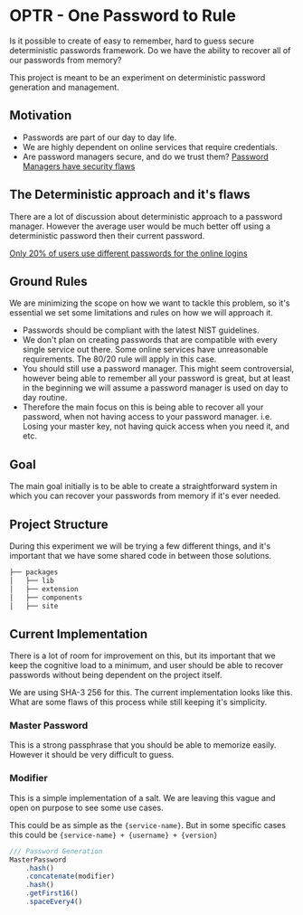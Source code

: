 # OPTR - One Password to Rule

Is it possible to create of easy to remember, hard to guess secure deterministic passwords framework. Do we have the ability to recover all of our passwords from memory?

This project is meant to be an experiment on deterministic password generation and management.

## Motivation

* Passwords are part of our day to day life.
* We are highly dependent on online services that require credentials.
* Are password managers secure, and do we trust them? [Password Managers have security flaws](https://www.washingtonpost.com/technology/2019/02/19/password-managers-have-security-flaw-you-should-still-use-one)

## The Deterministic approach and it's flaws

There are a lot of discussion about deterministic approach to a password manager. However the average user would be much better off using a deterministic password then their current password.

[Only 20% of users use different passwords for the online logins](https://www.statista.com/statistics/763091/us-use-of-same-online-passwords/)

## Ground Rules

We are minimizing the scope on how we want to tackle this problem, so it's essential we set some limitations and rules on how we will approach it.

* Passwords should be compliant with the latest NIST guidelines.
* We don't plan on creating passwords that are compatible with every single service out there. Some online services have unreasonable requirements. The 80/20 rule will apply in this case.
* You should still use a password manager. This might seem controversial, however being able to remember all your password is great, but at least in the beginning we will assume a password manager is used on day to day routine.
* Therefore the main focus on this is being able to recover all your password, when not having access to your password manager. i.e. Losing your master key, not having quick access when you need it, and etc.

## Goal

The main goal initially is to be able to create a straightforward system in which you can recover your passwords from memory if it's ever needed.

## Project Structure

During this experiment we will be trying a few different things, and it's important that we have some shared code in between those solutions.

```html
├── packages
│   ├── lib
│   ├── extension
│   ├── components
│   ├── site
```

## Current Implementation

There is a lot of room for improvement on this, but its important that we keep the cognitive load to a minimum, and user should be able to recover passwords without being dependent on the project itself.

We are using SHA-3 256 for this. The current implementation looks like this. What are some flaws of this process while still keeping it's simplicity.

### Master Password

This is a strong passphrase that you should be able to memorize easily. However it should be very difficult to guess.

### Modifier

This is a simple implementation of a salt. We are leaving this vague and open on purpose to see some use cases.

This could be as simple as the `{service-name}`. But in some specific cases this could be `{service-name} + {username} + {version}`

```typescript
/// Password Generation
MasterPassword
    .hash()
    .concatenate(modifier)
    .hash()
    .getFirst16()
    .spaceEvery4()
```

